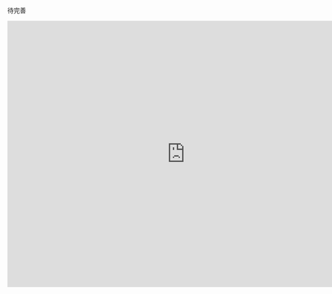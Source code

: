 待完善

<iframe src="https://docs.google.com/presentation/d/11ysoASW4VK0m73WLe9dPXwEVhu9aGj74oWjNOkOVmDo/embed?start=false&loop=false&delayms=5000" frameborder="0" width="800" height="600" allowfullscreen="true" mozallowfullscreen="true" webkitallowfullscreen="true">
</iframe>